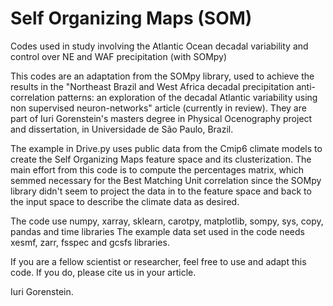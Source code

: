 # Self Organizing Maps (SOM)
Codes used in study involving the Atlantic Ocean decadal variability and control over NE and WAF precipitation (with SOMpy)

This codes are an adaptation from the SOMpy library, used to achieve the results in the "Northeast Brazil and West Africa decadal precipitation anti-correlation patterns: an exploration of the decadal Atlantic variability using non supervised neuron-networks" article (currently in review). They are part of Iuri Gorenstein's masters degree in Physical Ocenography project and dissertation, in Universidade de  São Paulo, Brazil.

The example in Drive.py uses public data from the Cmip6 climate models to create the Self Organizing Maps feature space and its clusterization.
The main effort from this code is to compute the percentages matrix, which semmed necessary for the Best Matching Unit correlation since the SOMpy library didn't seem to project the data in to the feature space and back to the input space to describe the climate data as desired.

The code use numpy, xarray, sklearn, carotpy, matplotlib, sompy, sys, copy, pandas and time libraries
The example data set used in the code needs xesmf, zarr, fsspec and gcsfs libraries.


If you are a fellow scientist or researcher, feel free to use and adapt this code. If you do, please cite us in your article.


Iuri Gorenstein.
